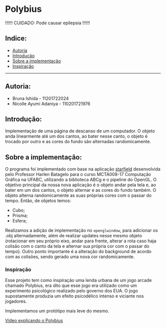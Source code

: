 # Polybius

!!!!!! CUIDADO: Pode causar epilepsia !!!!!!

## Indice:

- [Autoria](##_Autoria)
- [Introdução](##_Introdução)
- [Sobre a implementação](##_Sobre_a_implementação)
- [Inspiração](##_Inspiração)

---

## Autoria:

- Bruna Ishida - 11201722024
- Nicolle Ayumi Adaniya - 110201721976

## Introdução:

Implementação de uma página de descanso de um computador.
O objeto anda linearmente até um dos cantos, ao bater nesse canto, o objeto é trocado por outro e as cores do fundo são alternadas randomicamente.

## Sobre a implementação:

O programa foi implementado com base na aplicação [starfield](https://hbatagelo.github.io/cg/starfield.html) desenvolvida pelo Professor Harlen Batagelo para o curso MCTA008-17 Computação Gráfica na UFABC, utilizando a biblioteca ABCg e o pipeline do OpenGL.
O objetivo principal da nossa nova aplicação é o objeto andar pela tela e, ao bater em um dos cantos, o objeto alternar e as cores do fundo também.
O objeto alterna randomicamente as suas próprias cores com o passar do tempo.
Então, de objetos temos:

- Cubo;
- Prisma;
- Esfera;

Realizamos a adição de implementação no `openglwindow`, para adicionar os .obj alternadamente, além de realizar updates nesse mesmo objeto (rotacionar em seu próprio eixo, andar para frente, alterar a rota caso haja colisão com o canto da tela e alternar sua própria cor com o passar do tempo).
Outro ponto importante é a alteração do background de acordo com as colisões, sendo gerado uma nova cor randomicamente.

### Inspiração

Esse projeto tem como inspiração uma lenda urbana de um jogo arcade chamado Polybius, era dito que esse jogo era utilizado como um experimento psicológico realizado pelo governo dos EUA.
O jogo supostamente produzia um efeito psicodélico intenso e viciante nos jogadores.

Implementamos um protótipo mais leve do mesmo.

[Vídeo explicando o Polybius](https://www.youtube.com/watch?v=hyNWn8VD3eE)
